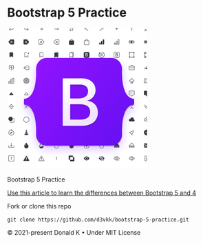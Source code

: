 # Bootstrap 5 Practice

![Bootstrap 5 Logo](https://github.com/d3vkk/bootstrap-5-practice/blob/master/bootstrap-5-logo.png)

Bootstrap 5 Practice

[Use this article to learn the differences between Bootstrap 5 and 4](https://superdevresources.com/bootstrap5-vs-bootstrap4-whats-new/)

Fork or clone this repo
```
git clone https://github.com/d3vkk/bootstrap-5-practice.git
```

© 2021-present Donald K • Under MIT License
